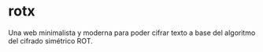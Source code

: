 # rotx
Una web minimalista y moderna para poder cifrar texto a base del algoritmo del cifrado simétrico ROT.
